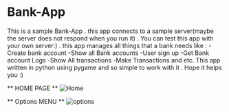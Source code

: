 # Bank-App
This is a sample Bank-App . this app connects to a sample server(maybe the server does not respond when you run it) . You can test this app with your own server:) . this app manages all things that a bank needs like : -Create bank account -Show all Bank accounts -User sign up -Get Bank account Logs -Show All transactions -Make Transactions and etc. This app written in python using pygame and so simple to work with it . Hope it helps you :)

** HOME PAGE **
![Home](https://user-images.githubusercontent.com/56608616/139872341-0c8794c5-0bc5-44e4-995c-c1c25482684d.jpg)

** Options MENU **
![options](https://user-images.githubusercontent.com/56608616/139872352-0faaf66f-f129-4003-a059-c9ab50c02ace.png)
